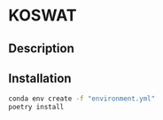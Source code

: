 # KOSWAT

## Description

## Installation

```bash
conda env create -f "environment.yml"
poetry install
```
